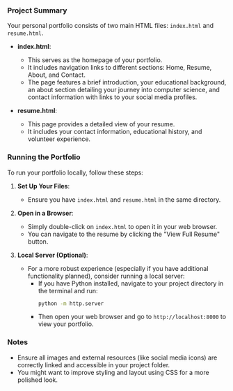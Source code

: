 ### Project Summary
Your personal portfolio consists of two main HTML files: `index.html` and `resume.html`. 

- **index.html**:
  - This serves as the homepage of your portfolio.
  - It includes navigation links to different sections: Home, Resume, About, and Contact.
  - The page features a brief introduction, your educational background, an about section detailing your journey into computer science, and contact information with links to your social media profiles.

- **resume.html**:
  - This page provides a detailed view of your resume.
  - It includes your contact information, educational history, and volunteer experience.

### Running the Portfolio
To run your portfolio locally, follow these steps:

1. **Set Up Your Files**:
   - Ensure you have `index.html` and `resume.html` in the same directory.

2. **Open in a Browser**:
   - Simply double-click on `index.html` to open it in your web browser.
   - You can navigate to the resume by clicking the "View Full Resume" button.

3. **Local Server (Optional)**:
   - For a more robust experience (especially if you have additional functionality planned), consider running a local server:
     - If you have Python installed, navigate to your project directory in the terminal and run:
       ```bash
       python -m http.server
       ```
     - Then open your web browser and go to `http://localhost:8000` to view your portfolio.

### Notes
- Ensure all images and external resources (like social media icons) are correctly linked and accessible in your project folder.
- You might want to improve styling and layout using CSS for a more polished look. 

